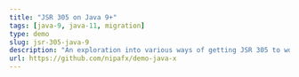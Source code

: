 ```yaml
---
title: "JSR 305 on Java 9+"
tags: [java-9, java-11, migration]
type: demo
slug: jsr-305-java-9
description: "An exploration into various ways of getting JSR 305 to work on Java 9"
url: https://github.com/nipafx/demo-java-x
---
```

